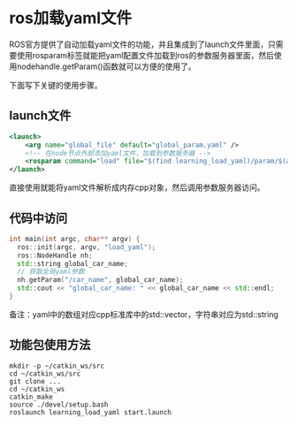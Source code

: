 # ros加载yaml文件

ROS官方提供了自动加载yaml文件的功能，并且集成到了launch文件里面，只需要使用rosparam标签就能把yaml配置文件加载到ros的参数服务器里面，然后使用nodehandle.getParam()函数就可以方便的使用了。

下面写下关键的使用步骤。

## launch文件

```xml
<launch>
	<arg name="global_file" default="global_param.yaml" />
	<!-- 在node节点外部添加yaml文件，加载到参数服务器 -->
	<rosparam command="load" file="$(find learning_load_yaml)/param/$(arg global_file)" />
</launch>
```

直接使用<rosparam command="load" file="file_path" />就能将yaml文件解析成内存cpp对象，然后调用参数服务器访问。

## 代码中访问

```cpp
int main(int argc, char** argv) {
  ros::init(argc, argv, "load_yaml");
  ros::NodeHandle nh;
  std::string global_car_name;
  // 获取全局yaml参数
  nh.getParam("/car_name", global_car_name);
  std::cout << "global_car_name: " << global_car_name << std::endl;
}
```

备注：yaml中的数组对应cpp标准库中的std::vector，字符串对应为std::string

## 功能包使用方法

```shell
mkdir -p ~/catkin_ws/src
cd ~/catkin_ws/src
git clone ...
cd ~/catkin_ws
catkin_make
source ./devel/setup.bash
roslaunch learning_load_yaml start.launch
```